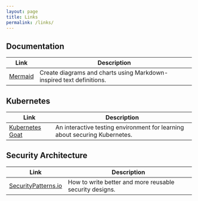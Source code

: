 ```yaml
---
layout: page
title: Links
permalink: /links/
---
```


## Documentation

| **Link**                                           | **Description**                                                      |
|----------------------------------------------------|----------------------------------------------------------------------|
| [Mermaid](https://mermaid-js.github.io/mermaid/#/) | Create diagrams and charts using Markdown-inspired text definitions. |


## Kubernetes

| **Link**                                                   | **Description**                                                            |
|------------------------------------------------------------|----------------------------------------------------------------------------|
| [Kubernetes Goat](https://madhuakula.com/kubernetes-goat/) | An interactive testing environment for learning about securing Kubernetes. |

## Security Architecture

| **Link**                                           | **Description**                                         |
|----------------------------------------------------|---------------------------------------------------------|
| [SecurityPatterns.io](https://securitypatterns.io) | How to write better and more reusable security designs. |

